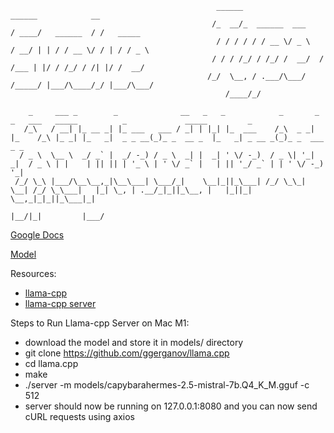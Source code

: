                                       
```
                                              ______                    ______            __         
                                             /_  __/_  ______  ___     / ____/   ______  / /   _____ 
                                              / / / / / / __ \/ _ \   / __/ | | / / __ \/ / | / / _ \
                                             / / / /_/ / /_/ /  __/  / /___ | |/ / /_/ / /| |/ /  __/
                                            /_/  \__, / .___/\___/  /_____/ |___/\____/_/ |___/\___/ 
                                                /____/_/

    _     ___ _        _              __   _   _            _       _       _   ___   _____          _             _____         _              
   /_\   / __| |_ __ _| |_ ___   ___ / _| | |_| |_  ___    /_\  _ _| |_    /_\ |_ _| |_   _|  _ _ __(_)_ _  __ _  |_   _| _ __ _(_)_ _  ___ _ _ 
  / _ \  \__ \  _/ _` |  _/ -_) / _ \  _| |  _| ' \/ -_)  / _ \| '_|  _|  / _ \ | |    | || || | '_ \ | ' \/ _` |   | || '_/ _` | | ' \/ -_) '_|
 /_/ \_\ |___/\__\__,_|\__\___| \___/_|    \__|_||_\___| /_/ \_\_|  \__| /_/ \_\___|   |_| \_, | .__/_|_||_\__, |   |_||_| \__,_|_|_||_\___|_|  
                                                                                           |__/|_|         |___/                                
```

[Google Docs](https://docs.google.com/document/d/1rpS6eoXiWS2pz4CO6Unv7P4owfa87kCua4z94uJKJ1U/edit)

[Model](https://huggingface.co/TheBloke/CapybaraHermes-2.5-Mistral-7B-GGUF)

Resources:
- [llama-cpp](https://github.com/ggerganov/llama.cpp)
- [llama-cpp server](https://github.com/ggerganov/llama.cpp/blob/master/examples/server/README.md)

Steps to Run Llama-cpp Server on Mac M1:
- download the model and store it in models/ directory
- git clone https://github.com/ggerganov/llama.cpp
- cd llama.cpp
- make
- ./server -m models/capybarahermes-2.5-mistral-7b.Q4_K_M.gguf -c 512
- server should now be running on 127.0.0.1:8080 and you can now send cURL requests using axios
